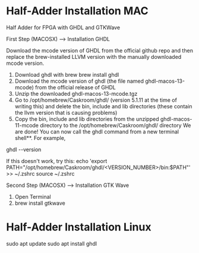 # Half-Adder Installation MAC
Half Adder for FPGA with GHDL and GTKWave

First Step (MACOSX) --> Installation GHDL 

Download the mcode version of GHDL from the official github repo and then replace the brew-installed LLVM version with the manually downloaded mcode version.

1. Download ghdl with brew
brew install ghdl
2. Download the mcode version of ghdl (the file named ghdl-macos-13-mcode) from the official release of GHDL
3. Unzip the downloaded ghdl-macos-13-mcode.tgz
4. Go to /opt/homebrew/Caskroom/ghdl/<version> (version 5.1.11 at the time of writing this) and delete the bin, include and lib directories (these contain the llvm version that is causing problems)
5. Copy the bin, include and lib directories from the unzipped ghdl-macos-11-mcode directory to the /opt/homebrew/Caskroom/ghdl/<version> directory
We are done! You can now call the ghdl command from a new terminal shell**. For example,

ghdl --version

If this doesn't work, try this:
echo 'export PATH="/opt/homebrew/Caskroom/ghdl/<VERSION_NUMBER>/bin:$PATH"' >> ~/.zshrc
source ~/.zshrc

Second Step (MACOSX) --> Installation GTK Wave

1. Open Terminal
2. brew install gtkwave 

# Half-Adder Installation Linux
sudo apt update
sudo apt install ghdl
